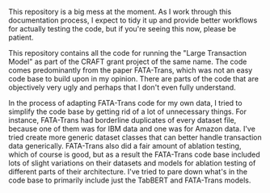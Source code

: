 This repository is a big mess at the moment. As I work through this documentation process, I expect to tidy it up and provide better workflows for actually testing the code, but if you're seeing this now, please be patient.

This repository contains all the code for running the "Large Transaction Model" as part of the CRAFT grant project of the same name. The code comes predominantly from the paper FATA-Trans, which was not an easy code base to build upon in my opinion. There are parts of the code that are objectively very ugly and perhaps that I don't even fully understand.

In the process of adapting FATA-Trans code for my own data, I tried to simplify the code base by getting rid of a lot of unnecessary things. For instance, FATA-Trans had borderline duplicates of every dataset file, because one of them was for IBM data and one was for Amazon data. I've tried create more generic dataset classes that can better handle transaction data generically. FATA-Trans also did a fair amount of ablation testing, which of course is good, but as a result the FATA-Trans code base included lots of slight variations on their datasets and models for ablation testing of different parts of their architecture. I've tried to pare down what's in the code base to primarily include just the TabBERT and FATA-Trans models.
